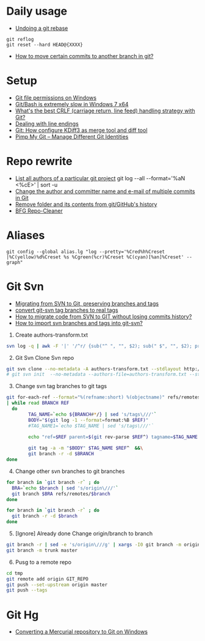 # Daily usage
* [Undoing a git rebase](http://stackoverflow.com/questions/134882/undoing-a-git-rebase)
```
git reflog
git reset --hard HEAD@{XXXX}
```

* [How to move certain commits to another branch in git?](https://stackoverflow.com/questions/2369426/how-to-move-certain-commits-to-another-branch-in-git) 

# Setup
* [Git file permissions on Windows](http://stackoverflow.com/questions/6476513/git-file-permissions-on-windows)
* [Git/Bash is extremely slow in Windows 7 x64](https://stackoverflow.com/questions/4485059/git-bash-is-extremely-slow-in-windows-7-x64)
* [What's the best CRLF (carriage return, line feed) handling strategy with Git?](http://stackoverflow.com/questions/170961/whats-the-best-crlf-carriage-return-line-feed-handling-strategy-with-git)
* [Dealing with line endings](https://help.github.com/articles/dealing-with-line-endings/)
* [Git: How configure KDiff3 as merge tool and diff tool](http://stackoverflow.com/questions/33308482/git-how-configure-kdiff3-as-merge-tool-and-diff-tool)
* [Pimp My Git – Manage Different Git Identities](https://dzone.com/articles/pimp-my-git-manage-different-git-identities)

# Repo rewrite
* [List all authors of a particular git project](http://www.commandlinefu.com/commands/view/4519/list-all-authors-of-a-particular-git-project)
git log --all --format='%aN <%cE>' | sort -u
* [Change the author and committer name and e-mail of multiple commits in Git](http://stackoverflow.com/questions/750172/change-the-author-and-committer-name-and-e-mail-of-multiple-commits-in-git)
* [Remove folder and its contents from git/GitHub's history](https://stackoverflow.com/questions/10067848/remove-folder-and-its-contents-from-git-githubs-history)
* [BFG Repo-Cleaner](https://rtyley.github.io/bfg-repo-cleaner/)

# Aliases
```
git config --global alias.lg "log --pretty='%Cred%h%Creset |%C(yellow)%d%Creset %s %Cgreen(%cr)%Creset %C(cyan)[%an]%Creset' --graph"
```

# Git Svn
* [Migrating from SVN to Git, preserving branches and tags](http://www.sailmaker.co.uk/blog/2013/05/05/migrating-from-svn-to-git-preserving-branches-and-tags-3/)
* [convert git-svn tag branches to real tags](http://gitready.com/advanced/2009/02/16/convert-git-svn-tag-branches-to-real-tags.html)
* [How to migrate code from SVN to GIT without losing commits history?](http://stackoverflow.com/questions/9211405/how-to-migrate-code-from-svn-to-git-without-losing-commits-history)
* [How to import svn branches and tags into git-svn?](http://stackoverflow.com/questions/2244252/how-to-import-svn-branches-and-tags-into-git-svn)

1) Create authors-transform.txt
```sh
svn log -q | awk -F '|' '/^r/ {sub("^ ", "", $2); sub(" $", "", $2); print $2" = "$2" <"$2">"}' | sort -u > authors-transform.txt
```

2) Git Svn Clone Svn repo
```sh
git svn clone --no-metadata -A authors-transform.txt --stdlayout http://SVN_REPO_NO_BRANCH_SUFFIX tmp
# git svn init  --no-metadata --authors-file=authors-transform.txt --stdlayout --prefix=svn/ http://SVN_REPO_NO_BRANCH_SUFFIX
```

3) Change svn tag branches to git tags
```sh
git for-each-ref --format="%(refname:short) %(objectname)" refs/remotes/origin/tags \
| while read BRANCH REF
  do
        TAG_NAME=`echo ${BRANCH#*/} | sed 's/tags\///'`
        BODY="$(git log -1 --format=format:%B $REF)"
        #TAG_NAME1=`echo $TAG_NAME | sed 's/tags\///'`
        
        echo "ref=$REF parent=$(git rev-parse $REF^) tagname=$TAG_NAME body=$BODY" >&2

        git tag -a -m "$BODY" $TAG_NAME $REF^  &&\
        git branch -r -d $BRANCH
done
```
4) Change other svn branches to git branches
```sh
for branch in `git branch -r` ; do  
  BRA=`echo $branch | sed 's/origin\///'`  
  git branch $BRA refs/remotes/$branch
done
```

```sh
for branch in `git branch -r` ; do    
  git branch -r -d $branch
done
```

5) [Ignore] Already done Change origin/branch to branch
```sh
git branch -r | sed -e 's/origin\///g' | xargs -I0 git branch -m origin/0 0
git branch -m trunk master
```

6) Pusg to a remote repo
```sh
cd tmp
git remote add origin GIT_REPO
git push --set-upstream origin master 
git push --tags
```

# Git Hg
* [Converting a Mercurial repository to Git on Windows](https://www.appveyor.com/blog/2014/02/23/converting-mercurial-repository-to-git-on-windows/)
